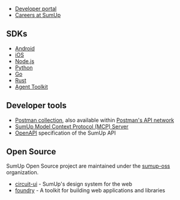 
- [Developer portal](https://developer.sumup.com/)
- [Careers at SumUp](https://www.sumup.com/careers/)

## SDKs

- [Android](https://github.com/sumup/sumup-android-sdk)
- [iOS](https://github.com/sumup/sumup-ios-sdk)
- [Node.js](https://github.com/sumup/sumup-ts)
- [Python](https://github.com/sumup/sumup-py)
- [Go](https://github.com/sumup/sumup-go)
- [Rust](https://github.com/sumup/sumup-rs)
- [Agent Toolkit](https://github.com/sumup/sumup-agent-toolkit)

## Developer tools

- [Postman collection](https://github.com/sumup/sumup-postman), also available within [Postman's API network](https://www.postman.com/sumupengineering/sumup-developers)
- [SumUp Model Context Protocol (MCP) Server](https://github.com/sumup/sumup-agent-toolkit/tree/main/mcp)
- [OpenAPI](https://github.com/sumup/sumup-openapi) specification of the SumUp API

## Open Source

SumUp Open Source project are maintained under the [sumup-oss](https://github.com/sumup-oss/) organization.

- [circuit-ui](https://github.com/sumup-oss/circuit-ui) - SumUp's design system for the web
- [foundry](https://github.com/sumup-oss/foundry) - A toolkit for building web applications and libraries
